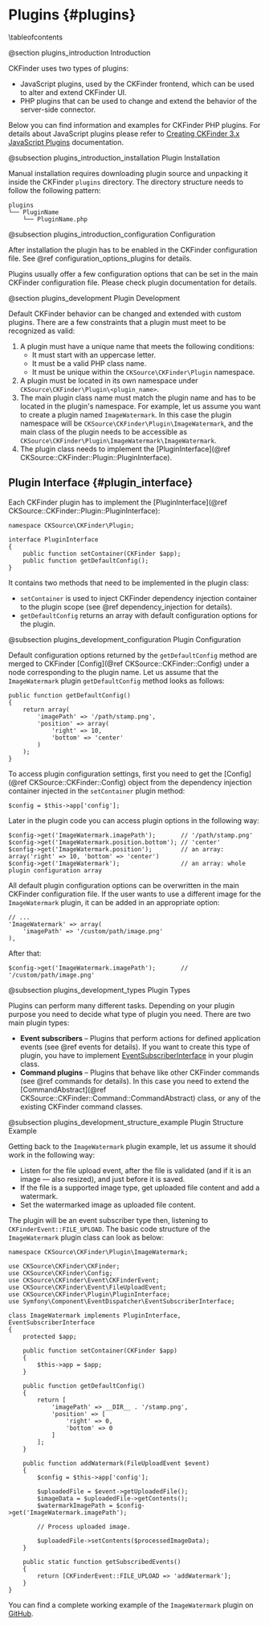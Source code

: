 # Plugins {#plugins}

\tableofcontents

@section plugins_introduction Introduction

CKFinder uses two types of plugins:
- JavaScript plugins, used by the CKFinder frontend, which can be used to alter and extend CKFinder UI.
- PHP plugins that can be used to change and extend the behavior of the server-side connector.

Below you can find information and examples for CKFinder PHP plugins. For details about JavaScript plugins please refer to [Creating CKFinder 3.x JavaScript Plugins](https://ckeditor.com/docs/ckfinder/ckfinder3/#!/guide/dev_plugins) documentation.


@subsection plugins_introduction_installation Plugin Installation

Manual installation requires downloading plugin source and unpacking it inside the CKFinder `plugins` directory.
The directory structure needs to follow the following pattern:
~~~
plugins
└── PluginName
    └── PluginName.php
~~~


@subsection plugins_introduction_configuration Configuration

After installation the plugin has to be enabled in the CKFinder configuration file. See @ref configuration_options_plugins for details.

Plugins usually offer a few configuration options that can be set in the main CKFinder configuration file.
Please check plugin documentation for details.


@section plugins_development Plugin Development

Default CKFinder behavior can be changed and extended with custom plugins. There are a few constraints
that a plugin must meet to be recognized as valid:
 1. A plugin must have a unique name that meets the following conditions:
    * It must start with an uppercase letter.
    * It must be a valid PHP class name.
    * It must be unique within the `CKSource\CKFinder\Plugin` namespace.
 2. A plugin must be located in its own namespace under `CKSource\CKFinder\Plugin\<plugin_name>`.
 3. The main plugin class name must match the plugin name and has to be located in the plugin's namespace.
    For example, let us assume you want to create a plugin named `ImageWatermark`. In this case
    the plugin namespace will be `CKSource\CKFinder\Plugin\ImageWatermark`, and the main class
    of the plugin needs to be accessible as `CKSource\CKFinder\Plugin\ImageWatermark\ImageWatermark`.
 4. The plugin class needs to implement the [PluginInterface](@ref CKSource::CKFinder::Plugin::PluginInterface).

## Plugin Interface {#plugin_interface}

Each CKFinder plugin has to implement the [PluginInterface](@ref CKSource::CKFinder::Plugin::PluginInterface):

~~~~~~~~~~~~~
namespace CKSource\CKFinder\Plugin;

interface PluginInterface
{
    public function setContainer(CKFinder $app);
    public function getDefaultConfig();
}
~~~~~~~~~~~~~

It contains two methods that need to be implemented in the plugin class:
 * `setContainer` is used to inject CKFinder dependency injection container to the plugin scope (see @ref dependency_injection for details).
 * `getDefaultConfig` returns an array with default configuration options for the plugin.


@subsection plugins_development_configuration Plugin Configuration

Default configuration options returned by the `getDefaultConfig` method are merged to CKFinder [Config](@ref CKSource::CKFinder::Config) under a node corresponding to the plugin name. Let us assume that the `ImageWatermark` plugin `getDefaultConfig` method looks as follows:

~~~~~~~~~~~~~
public function getDefaultConfig()
{
    return array(
        'imagePath' => '/path/stamp.png',
        'position' => array(
            'right' => 10,
            'bottom' => 'center'
        )
    );
}
~~~~~~~~~~~~~

To access plugin configuration settings, first you need to get the [Config](@ref CKSource::CKFinder::Config) object from
the dependency injection container injected in the `setContainer` plugin method:

~~~~~~~~~~~~~
$config = $this->app['config'];
~~~~~~~~~~~~~

Later in the plugin code you can access plugin options in the following way:

~~~~~~~~~~~~~
$config->get('ImageWatermark.imagePath');       // '/path/stamp.png'
$config->get('ImageWatermark.position.bottom'); // 'center'
$config->get('ImageWatermark.position');        // an array: array('right' => 10, 'bottom' => 'center')
$config->get('ImageWatermark');                 // an array: whole plugin configuration array
~~~~~~~~~~~~~

All default plugin configuration options can be overwritten in the main CKFinder configuration file. If the user
wants to use a different image for the `ImageWatermark` plugin, it can be added in an appropriate option:

~~~~~~~~~~~~~
// ...
'ImageWatermark' => array(
    'imagePath' => '/custom/path/image.png'
),
~~~~~~~~~~~~~

After that:
~~~~~~~~~~~~~
$config->get('ImageWatermark.imagePath');       // '/custom/path/image.png'
~~~~~~~~~~~~~


@subsection plugins_development_types Plugin Types

Plugins can perform many different tasks. Depending on your plugin purpose you need to decide what type of plugin you need.
There are two main plugin types:
 * **Event subscribers** &ndash; Plugins that perform actions for defined application events (see @ref events for details). If
                       you want to create this type of plugin, you have to implement
                       [EventSubscriberInterface](https://symfony.com/doc/current/components/event_dispatcher/introduction.html#using-event-subscribers)
                       in your plugin class.
 * **Command plugins** &ndash; Plugins that behave like other CKFinder commands (see @ref commands for details). In this case
                       you need to extend the [CommandAbstract](@ref CKSource::CKFinder::Command::CommandAbstract) class,
                       or any of the existing CKFinder command classes.


@subsection plugins_development_structure_example Plugin Structure Example

Getting back to the `ImageWatermark` plugin example, let us assume it should work in the following way:
 * Listen for the file upload event, after the file is validated (and if it is an image &mdash; also resized), and just before it is saved.
 * If the file is a supported image type, get uploaded file content and add a watermark.
 * Set the watermarked image as uploaded file content.

The plugin will be an event subscriber type then, listening to `CKFinderEvent::FILE_UPLOAD`. The basic code structure
of the `ImageWatermark` plugin class can look as below:

~~~~~~~~~~~~~
namespace CKSource\CKFinder\Plugin\ImageWatermark;

use CKSource\CKFinder\CKFinder;
use CKSource\CKFinder\Config;
use CKSource\CKFinder\Event\CKFinderEvent;
use CKSource\CKFinder\Event\FileUploadEvent;
use CKSource\CKFinder\Plugin\PluginInterface;
use Symfony\Component\EventDispatcher\EventSubscriberInterface;

class ImageWatermark implements PluginInterface, EventSubscriberInterface
{
    protected $app;

    public function setContainer(CKFinder $app)
    {
        $this->app = $app;
    }

    public function getDefaultConfig()
    {
        return [
            'imagePath' => __DIR__ . '/stamp.png',
            'position' => [
                'right' => 0,
                'bottom' => 0
            ]
        ];
    }

    public function addWatermark(FileUploadEvent $event)
    {
        $config = $this->app['config'];

        $uploadedFile = $event->getUploadedFile();
        $imageData = $uploadedFile->getContents();
        $watermarkImagePath = $config->get('ImageWatermark.imagePath');

        // Process uploaded image.

        $uploadedFile->setContents($processedImageData);
    }

    public static function getSubscribedEvents()
    {
        return [CKFinderEvent::FILE_UPLOAD => 'addWatermark'];
    }
}
~~~~~~~~~~~~~

You can find a complete working example of the `ImageWatermark` plugin on [GitHub](https://github.com/ckfinder/ckfinder-plugin-imagewatermark-php).
